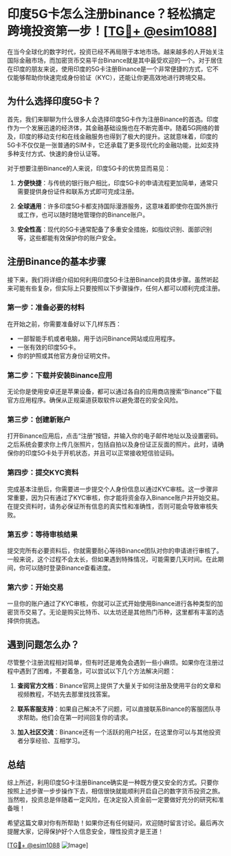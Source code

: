 # 印度5G卡怎么注册binance？轻松搞定跨境投资第一步！[[TG💪+ @esim1088](https://t.me/s/esim1088)]

在当今全球化的数字时代，投资已经不再局限于本地市场。越来越多的人开始关注国际金融市场，而加密货币交易平台Binance就是其中最受欢迎的一个。对于居住在印度的朋友来说，使用印度的5G卡注册Binance是一个非常便捷的方式，它不仅能够帮助你快速完成身份验证（KYC），还能让你更高效地进行跨境交易。

## 为什么选择印度5G卡？

首先，我们来聊聊为什么很多人会选择印度5G卡作为注册Binance的首选。印度作为一个发展迅速的经济体，其金融基础设施也在不断完善中。随着5G网络的普及，印度的移动支付和在线金融服务也得到了极大的提升。这就意味着，印度的5G卡不仅仅是一张普通的SIM卡，它还承载了更多现代化的金融功能，比如支持多种支付方式、快速的身份认证等。

对于想要注册Binance的人来说，印度5G卡的优势显而易见：

1. **方便快捷**：与传统的银行账户相比，印度5G卡的申请流程更加简单，通常只需要提供身份证件和联系方式即可完成注册。
   
2. **全球通用**：许多印度5G卡都支持国际漫游服务，这意味着即使你在国外旅行或工作，也可以随时随地管理你的Binance账户。
   
3. **安全性高**：现代的5G卡通常配备了多重安全措施，如指纹识别、面部识别等，这些都能有效保护你的账户安全。

## 注册Binance的基本步骤

接下来，我们将详细介绍如何利用印度5G卡注册Binance的具体步骤。虽然听起来可能有些复杂，但实际上只要按照以下步骤操作，任何人都可以顺利完成注册。

### 第一步：准备必要的材料

在开始之前，你需要准备好以下几样东西：

- 一部智能手机或者电脑，用于访问Binance网站或应用程序。
- 一张有效的印度5G卡。
- 你的护照或其他官方身份证明文件。

### 第二步：下载并安装Binance应用

无论你是使用安卓还是苹果设备，都可以通过各自的应用商店搜索“Binance”下载官方应用程序。确保从正规渠道获取软件以避免潜在的安全风险。

### 第三步：创建新账户

打开Binance应用后，点击“注册”按钮，并输入你的电子邮件地址以及设置密码。之后系统会要求你上传几张照片，包括自拍以及身份证正反面的照片。此时，请确保你的印度5G卡处于开机状态，并且可以正常接收短信验证码。

### 第四步：提交KYC资料

完成基本注册后，你需要进一步提交个人身份信息以通过KYC审核。这一步骤非常重要，因为只有通过了KYC审核，你才能将资金存入Binance账户并开始交易。在提交资料时，请务必保证所有信息的真实性和准确性，否则可能会导致审核失败。

### 第五步：等待审核结果

提交完所有必要资料后，你就需要耐心等待Binance团队对你的申请进行审核了。一般来说，这个过程不会太长，但如果遇到特殊情况，可能需要几天时间。在此期间，你可以随时登录Binance查看进度。

### 第六步：开始交易

一旦你的账户通过了KYC审核，你就可以正式开始使用Binance进行各种类型的加密货币交易了。无论是购买比特币、以太坊还是其他热门币种，这里都有丰富的选择供你挑选。

## 遇到问题怎么办？

尽管整个注册流程相对简单，但有时还是难免会遇到一些小麻烦。如果你在注册过程中遇到了困难，不要着急，可以尝试以下几个方法解决问题：

1. **查阅官方文档**：Binance官网上提供了大量关于如何注册及使用平台的文章和视频教程，不妨先去那里找找答案。
   
2. **联系客服支持**：如果自己解决不了问题，可以直接联系Binance的客服团队寻求帮助。他们会在第一时间回复你的请求。
   
3. **加入社区交流**：Binance还有一个活跃的用户社区，在这里你可以与其他投资者分享经验、互相学习。

## 总结

综上所述，利用印度5G卡注册Binance确实是一种既方便又安全的方式。只要你按照上述步骤一步步操作下去，相信很快就能顺利开启自己的数字货币投资之旅。当然啦，投资总是伴随着一定风险，在决定投入资金前一定要做好充分的研究和准备哦！

希望这篇文章对你有所帮助！如果你还有任何疑问，欢迎随时留言讨论。最后再次提醒大家，记得保护好个人信息安全，理性投资才是王道！

[[TG💪+ @esim1088](https://t.me/s/esim1088) ![Image](https://i.postimg.cc/4NQfJmqS/Snipaste-2025-05-13-00-14-12.png)]